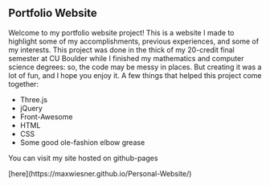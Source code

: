 <h2>Portfolio Website</h2>
<p>Welcome to my portfolio website project! This is a website I made to highlight some of my accomplishments, previous experiences, and some of my interests. 
This project was done in the thick of my 20-credit final semester at CU Boulder while I finished my mathematics and computer
science degrees: so, the code may be messy in places. But creating it was a lot of fun, and I hope you enjoy it. A few things that helped this project come together: </p>
<ul>
    <li>Three.js</li>
    <li>jQuery</li>
    <li>Front-Awesome</li>
    <li>HTML</li>
    <li>CSS</li>
    <li>Some good ole-fashion elbow grease</li>
</ul>
<p>You can visit my site hosted on github-pages </p>[here](https://maxwiesner.github.io/Personal-Website/)
